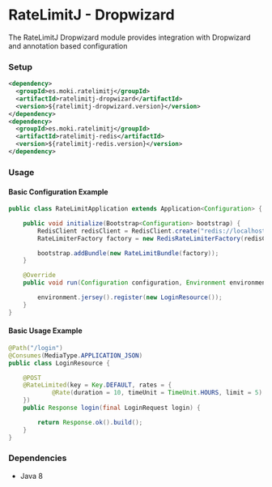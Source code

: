 RateLimitJ - Dropwizard
======================

The RateLimitJ Dropwizard module provides integration with Dropwizard and annotation based configuration
 
### Setup
 
 ```xml
 <dependency>
   <groupId>es.moki.ratelimitj</groupId>
   <artifactId>ratelimitj-dropwizard</artifactId>
   <version>${ratelimitj-dropwizard.version}</version>
 </dependency>
 <dependency>
   <groupId>es.moki.ratelimitj</groupId>
   <artifactId>ratelimitj-redis</artifactId>
   <version>${ratelimitj-redis.version}</version>
 </dependency>
 ```
 
### Usage

#### Basic Configuration Example
```java
public class RateLimitApplication extends Application<Configuration> {

    public void initialize(Bootstrap<Configuration> bootstrap) {
        RedisClient redisClient = RedisClient.create("redis://localhost");
        RateLimiterFactory factory = new RedisRateLimiterFactory(redisClient);

        bootstrap.addBundle(new RateLimitBundle(factory));
    }

    @Override
    public void run(Configuration configuration, Environment environment) throws Exception {

        environment.jersey().register(new LoginResource());
    }
}
```

#### Basic Usage Example
```java
@Path("/login")
@Consumes(MediaType.APPLICATION_JSON)
public class LoginResource {

    @POST
    @RateLimited(key = Key.DEFAULT, rates = {
            @Rate(duration = 10, timeUnit = TimeUnit.HOURS, limit = 5)
    })
    public Response login(final LoginRequest login) {

        return Response.ok().build();
    }
}
```


### Dependencies

* Java 8

